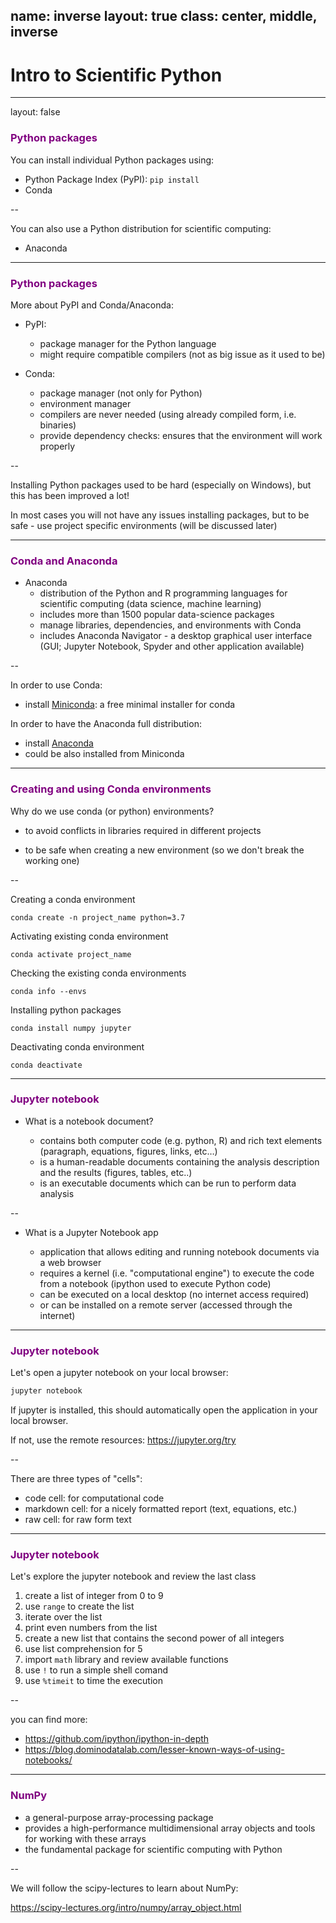 name: inverse
layout: true
class: center, middle, inverse
---
# Intro to Scientific Python

---
layout: false

### <span style="color:purple">Python packages</span>


You can install individual Python packages using:

- Python Package Index (PyPI): `pip install`
- Conda 

--

You can also use a Python distribution for scientific computing:

- Anaconda


---
### <span style="color:purple">Python packages</span>

More about PyPI and Conda/Anaconda:

- PyPI:
    - package manager for the Python language
    - might require compatible compilers (not as big issue as it used to be)
    

- Conda:
    - package manager (not only for Python)
    - environment manager
    - compilers are never needed (using already compiled form, i.e. binaries)
    - provide dependency checks: ensures that the environment will work properly
 
--

Installing Python packages used to be hard (especially on Windows), 
but this has been improved a lot! 

In most cases you will not have any issues installing packages, 
but to be safe - use project specific environments (will be discussed later)

---
### <span style="color:purple">Conda and Anaconda</span>


- Anaconda
    - distribution of the Python and R programming languages for 
    scientific computing (data science, machine learning)
    - includes more than 1500 popular data-science packages
    - manage libraries, dependencies, and environments with Conda
    - includes Anaconda Navigator - a desktop graphical user interface
    (GUI; Jupyter Notebook, Spyder and other application available)
    
--

In order to use Conda:
 
 - install [Miniconda](https://docs.conda.io/en/latest/miniconda.html): a free minimal installer for conda


In order to have the Anaconda full distribution:

- install [Anaconda](https://www.anaconda.com/distribution/) 
- could be also installed from Miniconda


---
   
### <span style="color:purple">Creating and using Conda environments</span>

Why do we use conda (or python) environments?

- to avoid conflicts in libraries required in different projects

- to be safe when creating a new environment (so we don't break the working one)


--

Creating a conda environment

```
conda create -n project_name python=3.7
```

Activating existing conda environment

```
conda activate project_name
```

Checking the existing conda environments

```
conda info --envs
```

Installing python packages

```
conda install numpy jupyter
```

Deactivating conda environment
```
conda deactivate
```

---

### <span style="color:purple">Jupyter notebook</span>

- What is a notebook document?
    
    - contains both computer code (e.g. python, R) 
    and rich text elements (paragraph, equations, figures, links, etc…)
    - is a human-readable documents containing the analysis description 
    and the results (figures, tables, etc..) 
    - is an executable documents which can be run to perform data analysis

--

- What is a Jupyter Notebook app

    -  application that allows editing 
    and running notebook documents via a web browser
    - requires a kernel (i.e. "computational engine") to execute
     the code from a notebook (ipython used to execute Python code)
    - can be executed on a local desktop (no internet access required)
    - or can be installed on a remote server (accessed through the internet)
    
---
   
### <span style="color:purple">Jupyter notebook</span>

Let's open a jupyter notebook on your local browser:

```python
jupyter notebook
```
If jupyter is installed, this should automatically open the application 
in your local browser.

If not, use the remote resources:
https://jupyter.org/try

--

There are three types of "cells":

- code cell: for computational code
- markdown cell: for a nicely formatted report (text, equations, etc.)
- raw cell: for raw form text

---
 
### <span style="color:purple">Jupyter notebook</span>

Let's explore the jupyter notebook and review the last class

1. create a list of integer from 0 to 9
2. use `range` to create the list
3. iterate over the list
4. print even numbers from the list
5. create a new list that contains the second power of all integers
6. use list comprehension for 5
7. import `math` library and review available functions
8. use `!` to run a simple shell comand
8. use `%timeit` to  time the execution

--

you can find more:

 - https://github.com/ipython/ipython-in-depth
 - https://blog.dominodatalab.com/lesser-known-ways-of-using-notebooks/
 
---
### <span style="color:purple">NumPy</span>

- a general-purpose array-processing package
- provides a high-performance multidimensional array objects 
and tools for working with these arrays
- the fundamental package for scientific computing with Python

--

We will follow the scipy-lectures to learn about NumPy:

https://scipy-lectures.org/intro/numpy/array_object.html


